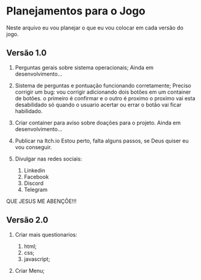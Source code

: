 # Planejamentos para o Jogo

Neste arquivo eu vou planejar o que eu vou colocar
em cada versão do jogo.

## Versão 1.0

1. Perguntas gerais sobre sistema operacionais;
    Ainda em desenvolvimento...

2. Sistema de perguntas e pontuação funcionando corretamente;
    Preciso corrigir um bug: vou corrigir adicionando dois botões em um container de botões.
    o primeiro é confirmar e o outro é proximo
    o proximo vai esta desabilidado só quando o usuario
    acertar ou errar o botão vai ficar habilidado.

3. Criar container para aviso sobre doações para o projeto.
    Ainda em desenvolvimento...

4. Publicar na Itch.io
    Estou perto, falta alguns passos, se Deus quiser eu vou conseguir.

5. Divulgar nas redes sociais:
    1. Linkedin
    2. Facebook
    3. Discord
    4. Telegram

QUE JESUS ME ABENÇÕE!!!        

## Versão 2.0

1. Criar mais questionarios:
    1. html;
    2. css;
    3. javascript;

2. Criar Menu; 